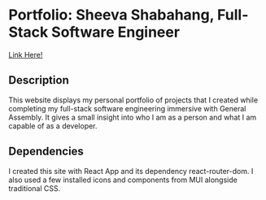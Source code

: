 # Portfolio: Sheeva Shabahang, Full-Stack Software Engineer

[Link Here!](https://compassionate-euclid-ad2e63.netlify.app)

## Description
This website displays my personal portfolio of projects that I created while completing my full-stack software engineering immersive with General Assembly. It gives a small insight into who I am as a person and what I am capable of as a developer.

## Dependencies
I created this site with React App and its dependency react-router-dom. I also used a few installed icons and components from MUI alongside traditional CSS.